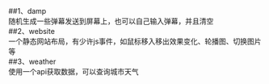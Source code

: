 ##1、damp<br>
  随机生成一些弹幕发送到屏幕上，也可以自己输入弹幕，并且清空<br>
##2、website<br>
  一个静态网站布局，有少许js事件，如鼠标移入移出效果变化、轮播图、切换图片等<br>
##3、weather<br>
  使用一个api获取数据，可以查询城市天气<br>
